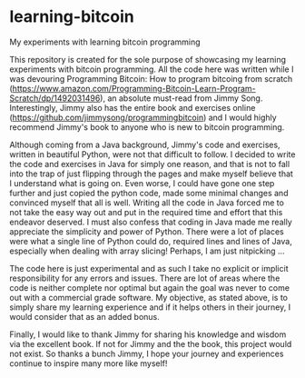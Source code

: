 # learning-bitcoin
My experiments with learning bitcoin programming


This repository is created for the sole purpose of showcasing my learning experiments with bitcoin programming. All the code here was written while I was devouring Programming Bitcoin: How to program bitcoing from scratch (https://www.amazon.com/Programming-Bitcoin-Learn-Program-Scratch/dp/1492031496), an absolute must-read from Jimmy Song. Interestingly, Jimmy also has the entire book and exercises online (https://github.com/jimmysong/programmingbitcoin) and I would highly recommend Jimmy's book to anyone who is new to bitcoin programming.


Although coming from a Java background, Jimmy's code and exercises, written in beautiful Python, were not that difficult to follow. I decided to write the code and exercises in Java for simply one reason, and that is not to fall into the trap of just flipping through the pages and make myself believe that I understand what is going on. Even worse, I could have gone one step further and just copied the python code, made some minimal changes and convinced myself that all is well. Writing all the code in Java forced me to not take the easy way out and put in the required time and effort that this endeavor deserved. I must also confess that coding in Java made me really appreciate the simplicity and power of Python. There were a lot of places were what a single line of Python could do, required lines and lines of Java, especially when dealing with array slicing! Perhaps, I am just nitpicking ... 


The code here is just experimental and as such I take no explicit or implicit responsibility for any errors and issues. There are lot of areas where the code is neither complete nor optimal but again the goal was never to come out with a commercial grade software. My objective, as stated above, is to simply share my learning experience and if it helps others in their journey, I would consider that as an added bonus.


Finally, I would like to thank Jimmy for sharing his knowledge and wisdom via the excellent book. If not for Jimmy and the the book, this project would not exist. So thanks a bunch Jimmy, I hope your journey and experiences continue to inspire many more like myself!
